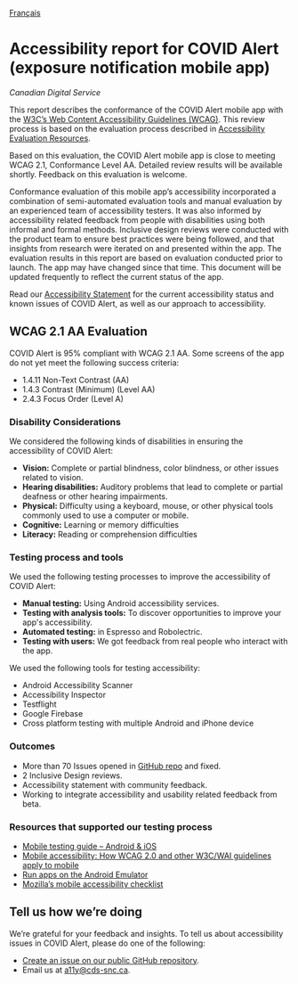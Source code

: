 [Français](https://github.com/cds-snc/covid-alert-documentation/blob/main/RapportAccessibilite.md)

# Accessibility report for COVID Alert (exposure notification mobile app)

_Canadian Digital Service_

This report describes the conformance of the COVID Alert mobile app with the [W3C’s Web Content Accessibility Guidelines (WCAG)](https://www.w3.org/WAI/standards-guidelines/wcag/). This review process is based on the evaluation process described in [Accessibility Evaluation Resources](https://www.w3.org/WAI/eval/).

Based on this evaluation, the COVID Alert mobile app is close to meeting WCAG 2.1, Conformance Level AA. Detailed review results will be available shortly. Feedback on this evaluation is welcome.

Conformance evaluation of this mobile app’s accessibility incorporated a combination of semi-automated evaluation tools and manual evaluation by an experienced team of accessibility testers. It was also informed by accessibility related feedback from people with disabilities using both informal and formal methods. Inclusive design reviews were conducted with the product team to ensure best practices were being followed, and that insights from research were iterated on and presented within the app. The evaluation results in this report are based on evaluation conducted prior to launch. The app may have changed since that time. This document will be updated frequently to reflect the current status of the app.

Read our [Accessibility Statement](https://www.canada.ca/en/public-health/services/diseases/coronavirus-disease-covid-19/covid-alert/accessibility-statement.html) for the current accessibility status and known issues of COVID Alert, as well as our approach to accessibility. 

## WCAG 2.1 AA Evaluation

COVID Alert is 95% compliant with WCAG 2.1 AA. Some screens of the app do not yet meet the following success criteria:

*   1.4.11 Non-Text Contrast (AA) 
*   1.4.3 Contrast (Minimum) (Level AA) 
*   2.4.3 Focus Order (Level A) 

### Disability Considerations

We considered the following kinds of disabilities in ensuring the accessibility of COVID Alert:

*   **Vision:** Complete or partial blindness, color blindness, or other issues related to vision.
*   **Hearing disabilities:** Auditory problems that lead to complete or partial deafness or other hearing impairments.
*   **Physical:** Difficulty using a keyboard, mouse, or other physical tools commonly used to use a computer or mobile.
*   **Cognitive:** Learning or memory difficulties
*   **Literacy:** Reading or comprehension difficulties

### Testing process and tools

We used the following testing processes to improve the accessibility of COVID Alert:

*   **Manual testing:** Using Android accessibility services.
*   **Testing with analysis tools:** To discover opportunities to improve your app's accessibility.
*   **Automated testing:** in Espresso and Robolectric.
*   **Testing with users:** We got feedback from real people who interact with the app.

We used the following tools for testing accessibility:

*   Android Accessibility Scanner 
*   Accessibility Inspector 
*   Testflight 
*   Google Firebase
*   Cross platform testing with multiple Android and iPhone device

### Outcomes

*   More than 70 Issues opened in [GitHub repo](https://github.com/cds-snc/covid-alert-app/issues?q=label%3Aa11y+) and fixed.
*   2 Inclusive Design reviews.
*   Accessibility statement with community feedback.
*   Working to integrate accessibility and usability related feedback from beta.

### Resources that supported our testing process

*   [Mobile testing guide – Android & iOS](https://developer.paciellogroup.com/downloads/TPG_Mobile_Testing_Guide.pdf)
*   [Mobile accessibility: How WCAG 2.0 and other W3C/WAI guidelines apply to mobile](https://www.w3.org/TR/mobile-accessibility-mapping/)
*   [Run apps on the Android Emulator](https://developer.android.com/studio/run/emulator)
*   [Mozilla’s mobile accessibility checklist](https://developer.mozilla.org/en-US/docs/Web/Accessibility/Mobile_accessibility_checklist)

## Tell us how we’re doing

We’re grateful for your feedback and insights. To tell us about accessibility issues in COVID Alert, please do one of the following:

*   [Create an issue on our public GitHub repository](https://github.com/cds-snc/covid-alert-app/issues).
*   Email us at [a11y@cds-snc.ca](mailto:a11y@cds-snc.ca).
